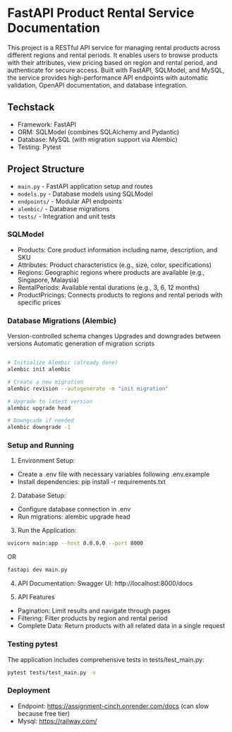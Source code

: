 # FastAPI Product Rental Service Documentation


This project is a RESTful API service for managing rental products across different regions and rental periods. It enables users to browse products with their attributes, view pricing based on region and rental period, and authenticate for secure access. Built with FastAPI, SQLModel, and MySQL, the service provides high-performance API endpoints with automatic validation, OpenAPI documentation, and database integration.

## Techstack

- Framework: FastAPI
- ORM: SQLModel (combines SQLAlchemy and Pydantic)
- Database: MySQL (with migration support via Alembic)
- Testing: Pytest



## Project Structure

- `main.py` - FastAPI application setup and routes
- `models.py` - Database models using SQLModel
- `endpoints/` - Modular API endpoints
- `alembic/` - Database migrations
- `tests/` - Integration and unit tests



### SQLModel
- Products: Core product information including name, description, and SKU
- Attributes: Product characteristics (e.g., size, color, specifications)
- Regions: Geographic regions where products are available (e.g., Singapore, Malaysia)
- RentalPeriods: Available rental durations (e.g., 3, 6, 12 months)
- ProductPricings: Connects products to regions and rental periods with specific prices


### Database Migrations (Alembic)
Version-controlled schema changes
Upgrades and downgrades between versions
Automatic generation of migration scripts

```bash

# Initialize Alembic (already done)
alembic init alembic

# Create a new migration
alembic revision --autogenerate -m "init migration"

# Upgrade to latest version
alembic upgrade head

# Downgrade if needed
alembic downgrade -1
```


### Setup and Running
1. Environment Setup:
- Create a .env file with necessary variables following .env.example
- Install dependencies: pip install -r requirements.txt
2. Database Setup:
- Configure database connection in .env
- Run migrations: alembic upgrade head
3. Run the Application:

```bash
uvicorn main:app --host 0.0.0.0 --port 8000
```
OR

```bash
fastapi dev main.py
```

4. API Documentation:
Swagger UI: http://localhost:8000/docs


5. API Features
- Pagination: Limit results and navigate through pages
- Filtering: Filter products by region and rental period
- Complete Data: Return products with all related data in a single request


### Testing pytest
The application includes comprehensive tests in tests/test_main.py:

```bash
pytest tests/test_main.py -v
```

### Deployment

- Endpoint: https://assignment-cinch.onrender.com/docs (can slow because free tier)
- Mysql: https://railway.com/